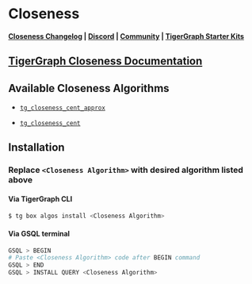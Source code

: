 
# Closeness

#### [Closeness Changelog](https://github.com/tigergraph/gsql-graph-algorithms/blob/master/algorithms/Centrality/closeness/CHANGELOG.md) | [Discord](https://discord.gg/vFbmPyvJJN) | [Community](https://community.tigergraph.com) | [TigerGraph Starter Kits](https://github.com/zrougamed/TigerGraph-Starter-Kits-Parser)

## [TigerGraph Closeness Documentation](https://docs.tigergraph.com/graph-ml/current/centrality-algorithms/closeness-centrality)

## Available Closeness Algorithms 

* [`tg_closeness_cent_approx`](https://github.com/tigergraph/gsql-graph-algorithms/blob/github_link_fix/algorithms/Centrality/closeness/tg_closeness_cent_approx.gsql)

* [`tg_closeness_cent`](https://github.com/tigergraph/gsql-graph-algorithms/blob/github_link_fix/algorithms/Centrality/closeness/tg_closeness_cent.gsql)

## Installation 

### Replace `<Closeness Algorithm>` with desired algorithm listed above 

#### Via TigerGraph CLI

```bash
$ tg box algos install <Closeness Algorithm>
```

#### Via GSQL terminal

```bash
GSQL > BEGIN
# Paste <Closeness Algorithm> code after BEGIN command
GSQL > END 
GSQL > INSTALL QUERY <Closeness Algorithm>
```
